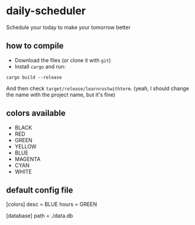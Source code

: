 # daily-scheduler
Schedule your today to make your tomorrow better

## how to compile
- Download the files (or clone it with `git`)
- Install `cargo` and run:
```
cargo build --release
```
And then check `target/release/learnrustwithterm`. (yeah, I should change the name with the project name, but it's fine)

## colors available
- BLACK
- RED
- GREEN
- YELLOW
- BLUE
- MAGENTA
- CYAN
- WHITE

## default config file
[colors]
desc = BLUE
hours = GREEN

[database]
path = ./data.db
